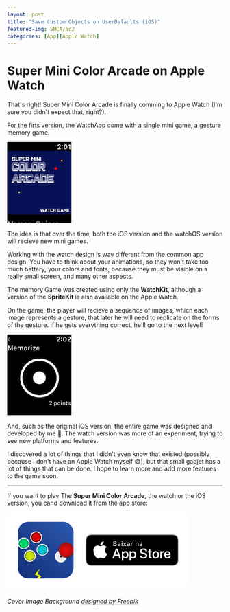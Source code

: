 ```yaml
---
layout: post
title: "Save Custom Objects on UserDefaults (iOS)"
featured-img: SMCA/ac2
categories: [App][Apple Watch]
---
```


# Super Mini Color Arcade on Apple Watch

That's right!
Super Mini Color Arcade is finally comming to Apple Watch
(I'm sure you didn't expect that, right?).

For the firts version, the WatchApp come with a single mini game, a gesture memory game.

![Super Mini Color Arcade Download Image](../assets/img/posts/SMCA/coverWatch.png)

The idea is that over the time, both the iOS version and the watchOS version will recieve new mini games.

Working with the watch design is way different from the common app design. You have to think about your animations, so they won't take too much battery, your colors and fonts, because they must be visible on a really small screen, and many other aspects.

The memory Game was created using only the **WatchKit**, although a version of the **SpriteKit** is also available on the Apple Watch.

On the game, the player will recieve a sequence of images, which each image represents a gesture, that later he will need to replicate on the forms of the gesture. If he gets everything correct, he'll go to the next level!

![Super Mini Color Arcade Download Image](../assets/img/posts/SMCA/gameWatchTap.png)

And, such as the original iOS version, the entire game was designed and developed by me 😬. The watch version was more of an experiment, trying to see new platforms and features.

I discovered a lot of things that I didn't even know that existed (possibly because I don't have an Apple Watch myself 😅), but that small gadjet has a lot of things that can be done. I hope to learn more and add more features to the game soon.

---

If you want to play The **Super Mini Color Arcade**, the watch or the iOS version, you cand download it from the app store:

[![Super Mini Color Arcade Download Image](../assets/img/posts/SMCA/download.png)](https://itunes.apple.com/us/app/super-mini-color-arcade/id1375643857?mt=8)


###### Cover Image Background <a href='https://www.freepik.com/free-vector/vintage-clocks-pattern_857152.htm'>designed by Freepik</a>
